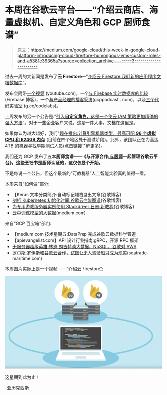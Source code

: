 # 本周在谷歌云平台——“介绍云商店、海量虚拟机、自定义角色和 GCP 厨师食谱”

> 原文：<https://medium.com/google-cloud/this-week-in-google-cloud-platform-introducing-cloud-firestore-humongous-vms-custom-roles-and-a5381e39365a?source=collection_archive---------3----------------------->

过去一周的大新闻是发布了**云 Firestore—**“[介绍云 Firestore:我们新的应用程序文档数据库](http://goo.gl/Nf3PAq)”。

发布会附带[一个视频](http://goo.gl/HhcWM5) (youtube.com)，一个[与 Firebase 实时数据库的比较](http://goo.gl/CiDkwh)(Firebase 博客)，一个[与产品经理的播客采访](http://goo.gl/eB6F8j)(gcppodcast . com)，以及[三个代码实验室](http://goo.gl/KTt9dj) (g.co/codelabs)。

上周发布的另一个公告是:“[引入**自定义角色**，这是一个使云 IAM 策略更加精确的强大方法](http://goo.gl/snFK2y)”。对于一些企业客户来说，这是一件大事。文档在这里是。

如果你认为越大越好，我们"[现在推出:计算引擎机器类型，最高可配 **96 个虚拟 CPU 和 624GB 内存**](http://goo.gl/i6wfUo) (目前在四个地区处于测试阶段)。此外，该团队正在为高达 4TB 的机器寻找早期测试人员(点击链接了解更多)。

我们还为 GCP 发布了五本**厨师食谱——《与开源合作[:与厨师](http://goo.gl/gq62Be)一起管理谷歌云平台》。这些烹饪书是厨师认证的，这仅仅是个开始。**

不是每说一个公告，但这个最新的“可教机器”人工智能实验真的值得一看。

本周来自“如何做”部分:

*   【Keras 文本分类简介:自动标记堆栈溢出文章(谷歌博客)
*   [剖析 Kubernetes 初始化时间:谷歌云性能图谱](http://goo.gl/1rsfsm)(谷歌博客)
*   [为专用游戏服务器实例使用 Stackdriver 日志:新教程](http://goo.gl/NmFmh2)(谷歌博客)
*   [云中训练模型的大数据](http://goo.gl/irzQA9)(medium.com)

来自“GCP 百宝箱”部门:

*   【medium.com 技术星期五:DataPrep 完成谷歌云数据科学管道
*   【apievangelist.com】API 设计行业指南:gRPC，开源 RPC 框架
*   [无服务器超级英雄:林恩·朗吉特谈大数据，NoSQL，谷歌对 AWS](http://goo.gl/mjAtcp)
*   [罗尔斯·罗伊斯和谷歌云合作，试图让无人驾驶船只成为现实](http://goo.gl/weL8QS)(seatrade-maritime.com)

本周图片实际上是一个视频——“介绍云 Firestore[”:](http://goo.gl/HhcWM5)

![](img/635bd9ef30acde71d3ab6bed077490c3.png)

这星期到此为止！

-亚历克西斯